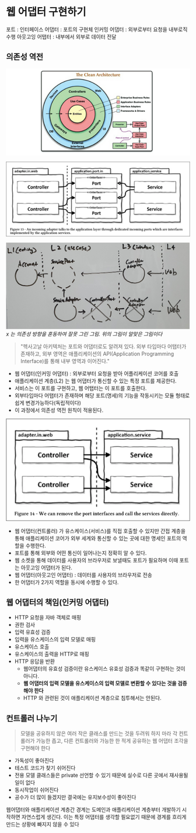 # 웹 어댑터 구현하기
포트 : 인터페이스
어댑터 : 포트의 구현체
인커밍 어댑터 : 외부로부터 요청을 내부로직 수행
아웃고잉 어탭터 : 내부에서 외부로 데이터 전달

## 의존성 역전
![img.png](img.png)

![img_1.png](img_1.png)

![img_4.png](img_4.png)
_x 는 의존성 방향을 혼동하여 잘못 그린 그림. 위의 그림이 알맞은 그림이다_

> "헥사고날 아키텍처는 포트와 어댑터로도 알려져 있다. 외부 타입마다 어탭터가 존재하고, 외부 영역은 애플리케이션의 API(Application Programming Interface)를 통해 내부 영역과 이어진다."

- 웹 어댑터(인커밍 어댑터) : 외부로부터 요청을 받아 어플리케이션 코어를 호출
- 애플리케이션 계층(L2) 는 웹 어댑터가 통신할 수 있는 특정 포트를 제공한다.
- 서비스는 이 포트를 구현하고, 웹 어탭터는 이 포트를 호출한다.
- 외부타입마다 어탭터가 존재하며 해당 포트(명세)의 기능을 작동시키는 모듈 형태로 쉽게 변경가능하다(독립적이다)
- 이 과정에서 의존성 역전 원칙이 적용된다.

![img_3.png](img_3.png)

- 웹 어댑터(컨트롤러) 가 유스케이스(서비스)를 직접 호출할 수 있지만 간접 계층을 통해 애플리케이션 코어가 외부 세계와 통신할 수 있는 곳에 대한 명세인 포트의 역할을 수행한다.
- 포트를 통해 외부와 어떤 통신이 일어나는지 정확히 알 수 있다.
- 웹 소켓을 통해 데이터를 사용자의 브라우저로 보낼때도 포트가 필요하며 이때 포트는 아웃고잉 어댑터가 된다.
- 웹 어댑터(아웃고인 어댑터) : 데이터를 사용자의 브라우저로 전송
- 한 어댑터가 2가지 역할을 동시에 수행할 수 있다.

## 웹 어댑터의 책임(인커밍 어댑터)
- HTTP 요청을 자바 객체로 매핑
- 권한 검사
- 입력 유효성 검증
- 입력을 유스케이스의 입력 모델로 매핑
- 유스케이스 호출
- 유스케이스의 출력을 HTTP로 매핑
- HTTP 응답을 반환
    - 웹어댑터의 유효성 검증이란 유스케이스 유효성 검증과 똑같이 구현하는 것이 아니다.
    - **웹 어댑터의 입력 모델을 유스케이스의 입력 모델로 변환할 수 있다는 것을 검증해야 한다**
    - HTTP 와 관련된 것이 애플리케이션 계층으로 침투해서는 안된다.

## 컨트롤러 나누기
> 모델을 공유하지 않은 여러 작은 클래스를 만드는 것을 두려워 하지 마라 각 컨트롤러가 가능한 좁고, 다른 컨트롤러와 가능한 한 적게 공유하는 웹 어댑터 조각을 구현해야 한다

- 가독성이 좋아진다
- 테스트 코드가 찾기 쉬어진다
- 전용 모델 클래스들은 private 선언할 수 있기 때문에 실수로 다른 곳에서 재사용될 일이 없다
- 동시작업이 쉬어진다
- 공수가 더 많이 들겠지만 결국에는 유지보수성이 좋아진다

웹어댑터와 애플리케이션 계층간 경계는 도메인과 애플리케이션 계층부터 개발하기 시작하면 자연스럽게 생긴다. 이는 특정 어댑터를 생각할 필요없기 때문에 경계를 흐리게 만드는 상황에 빠지지 않을 수 있다


